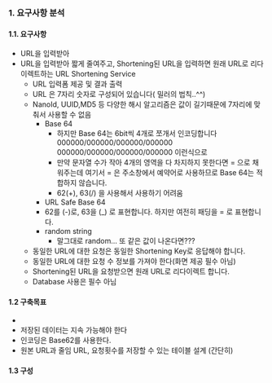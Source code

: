 ### 1. 요구사항 분석

#### 1.1. 요구사항

- URL을 입력받아
- URL을 입력받아 짧게 줄여주고, Shortening된 URL을 입력하면 원래 URL로 리다이렉트하는 URL Shortening Service
  - URL 입력폼 제공 및 결과 출력
  - URL 은 7자리 숫자로 구성되어 있습니다( 밀러의 법칙..^^)
  - NanoId, UUID,MD5 등 다양한 해시 알고리즘은 값이 길기때문에 7자리에 맞춰서 사용할 수 없음
    - Base 64
      - 하지만 Base 64는 6bit씩 4개로 쪼개서 인코딩합니다 000000/000000/000000/000000 000000/000000/000000/000000 이런식으로 
      - 만약 문자열 수가 작아 4개의 영역을 다 차지하지 못한다면 = 으로 채워주는데 여기서 = 은 주소창에서 예약어로 사용하므로 Base 64는 적합하지 않습니다.
      - 62(+), 63(/) 을 사용해서 사용하기 어려움
    -  URL Safe Base 64
      - 62를 (-)로, 63을 (_) 로 표현합니다. 하지만 여전히 패딩을 = 로 표현합니다.
    - random string
      - 말그대로 random... 또 같은 값이 나온다면???
  - 동일한 URL에 대한 요청은 동일한 Shortening Key로 응답해야 합니다.
  - 동일한 URL에 대한 요청 수 정보를 가져야 한다(화면 제공 필수 아님)
  - Shortening된 URL을 요청받으면 원래 URL로 리다이렉트 합니다.
  - Database 사용은 필수 아님

#### 1.2 구축목표

- 
- 저장된 데이터는 지속 가능해야 한다
- 인코딩은 Base62를 사용한다.
- 원본 URL과 줄임 URL, 요청횟수를 저장할 수 있는 테이블 설계 (간단히)

#### 1.3 구성

